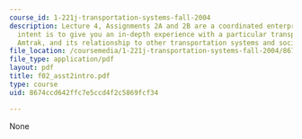```yaml
---
course_id: 1-221j-transportation-systems-fall-2004
description: Lecture 4, Assignments 2A and 2B are a coordinated enterprise. The overall
  intent is to give you an in-depth experience with a particular transportation system,
  Amtrak, and its relationship to other transportation systems and societal issues.
file_location: /coursemedia/1-221j-transportation-systems-fall-2004/8674ccd642ffc7e5ccd4f2c5869fcf34_f02_asst2intro.pdf
file_type: application/pdf
layout: pdf
title: f02_asst2intro.pdf
type: course
uid: 8674ccd642ffc7e5ccd4f2c5869fcf34

---
```

None